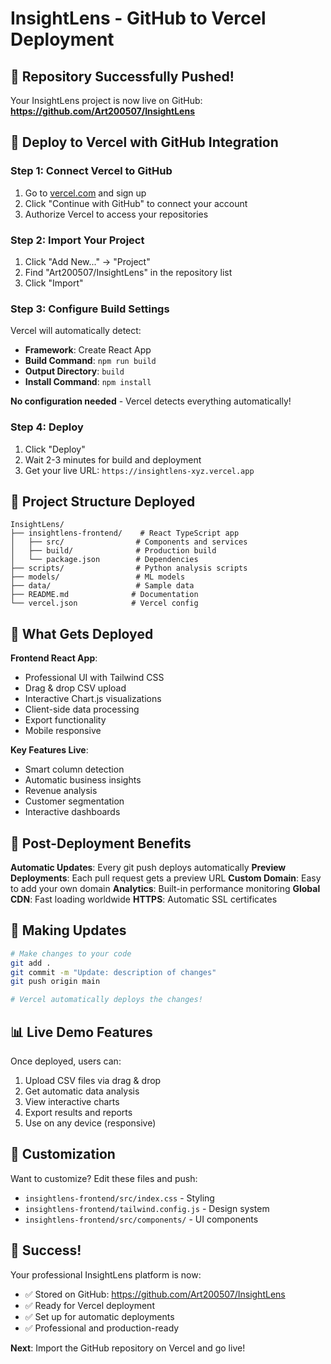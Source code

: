 # InsightLens - GitHub to Vercel Deployment

## 🎉 Repository Successfully Pushed!

Your InsightLens project is now live on GitHub:
**https://github.com/Art200507/InsightLens**

## 🚀 Deploy to Vercel with GitHub Integration

### Step 1: Connect Vercel to GitHub
1. Go to [vercel.com](https://vercel.com) and sign up
2. Click "Continue with GitHub" to connect your account
3. Authorize Vercel to access your repositories

### Step 2: Import Your Project
1. Click "Add New..." → "Project"
2. Find "Art200507/InsightLens" in the repository list
3. Click "Import"

### Step 3: Configure Build Settings
Vercel will automatically detect:
- **Framework**: Create React App
- **Build Command**: `npm run build`
- **Output Directory**: `build`
- **Install Command**: `npm install`

**No configuration needed** - Vercel detects everything automatically!

### Step 4: Deploy
1. Click "Deploy"
2. Wait 2-3 minutes for build and deployment
3. Get your live URL: `https://insightlens-xyz.vercel.app`

## 🔧 Project Structure Deployed

```
InsightLens/
├── insightlens-frontend/    # React TypeScript app
│   ├── src/                # Components and services
│   ├── build/              # Production build
│   └── package.json        # Dependencies
├── scripts/                # Python analysis scripts
├── models/                 # ML models
├── data/                   # Sample data
├── README.md              # Documentation
└── vercel.json            # Vercel config
```

## 🌟 What Gets Deployed

**Frontend React App**:
- Professional UI with Tailwind CSS
- Drag & drop CSV upload
- Interactive Chart.js visualizations
- Client-side data processing
- Export functionality
- Mobile responsive

**Key Features Live**:
- Smart column detection
- Automatic business insights
- Revenue analysis
- Customer segmentation
- Interactive dashboards

## 🎯 Post-Deployment Benefits

**Automatic Updates**: Every git push deploys automatically
**Preview Deployments**: Each pull request gets a preview URL
**Custom Domain**: Easy to add your own domain
**Analytics**: Built-in performance monitoring
**Global CDN**: Fast loading worldwide
**HTTPS**: Automatic SSL certificates

## 🔄 Making Updates

```bash
# Make changes to your code
git add .
git commit -m "Update: description of changes"
git push origin main

# Vercel automatically deploys the changes!
```

## 📊 Live Demo Features

Once deployed, users can:
1. Upload CSV files via drag & drop
2. Get automatic data analysis
3. View interactive charts
4. Export results and reports
5. Use on any device (responsive)

## 🎨 Customization

Want to customize? Edit these files and push:
- `insightlens-frontend/src/index.css` - Styling
- `insightlens-frontend/tailwind.config.js` - Design system
- `insightlens-frontend/src/components/` - UI components

## 🎉 Success!

Your professional InsightLens platform is now:
- ✅ Stored on GitHub: https://github.com/Art200507/InsightLens
- ✅ Ready for Vercel deployment
- ✅ Set up for automatic deployments
- ✅ Professional and production-ready

**Next**: Import the GitHub repository on Vercel and go live!